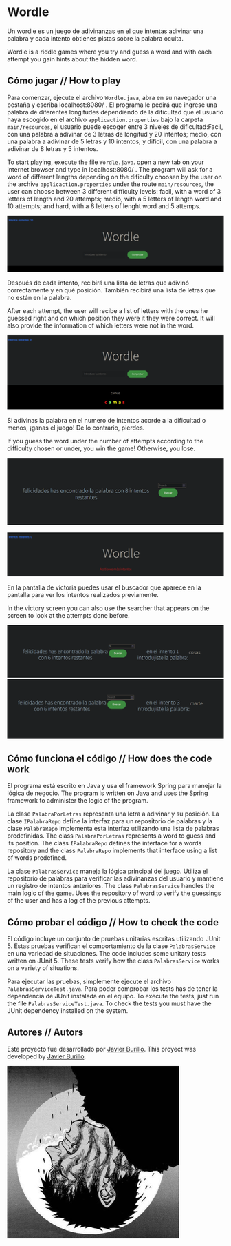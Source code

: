 # Wordle

Un wordle es un juego de adivinanzas en el que intentas adivinar una palabra y cada intento obtienes pistas sobre la palabra oculta.

Wordle is a riddle games where you try and guess a word and with each attempt you gain hints about the hidden word. 

## Cómo jugar // How to play

Para comenzar, ejecute el archivo `Wordle.java`, abra en su navegador una pestaña y escriba localhost:8080/ . El programa le pedirá que ingrese una palabra de diferentes longitudes dependiendo de la dificultad que el usuario haya escogido en el archivo `applicaction.properties` bajo la carpeta `main/resources`, el usuario puede escoger entre 3 niveles de dificultad:Facil, con una palabra a adivinar de 3 letras de longitud y 20 intentos;
medio, con una palabra a adivinar de 5 letras y 10 intentos; y dificil, con una palabra a adivinar de 8 letras y 5 intentos.

To start playing, execute the file `Wordle.java`. open a new tab on your internet browser and type in localhost:8080/ . The program will ask for a word of different lengths depending on the dificulty choosen by the user on the archive `applicaction.properties` under the route `main/resources`, the user can choose between 3 different difficulty levels: facil, with a word of 3 letters of length and 20 attempts; medio, with a 5 letters of length word and 10 attempts; and hard, with a 8 letters of lenght word and 5 attemps.

![plot](./images/home.png)

Después de cada intento, recibirá una lista de letras que adivinó correctamente y en qué posición. También recibirá una lista de letras que no están en la palabra.

After each attempt, the user will recibe a list of letters with the ones he guessed right and on which position they were it they were correct. It will also provide the information of which letters were not in the word.

![plot](./images/intento1.png)

Si adivinas la palabra en el numero de intentos acorde a la dificultad o menos, ¡ganas el juego! De lo contrario, pierdes.

If you guess the word under the number of attempts according to the difficulty chosen or under, you win the game! Otherwise, you lose.

![plot](./images/victoria.png)

![plot](./images/derrota.png)

En la pantalla de victoria puedes usar el buscador que aparece en la pantalla para ver los intentos realizados previamente.

In the victory screen you can also use the searcher that appears on the screen to look at the attempts done before. 

![plot](./images/hitorial1.png)
![plot](./images/hitorial2.png)

## Cómo funciona el código // How does the code work

El programa está escrito en Java y usa el framework Spring para manejar la lógica de negocio.
The program is written on Java and uses the Spring framework to administer the logic of the program.

La clase `PalabraPorLetras` representa una letra a adivinar y su posición. La clase `IPalabraRepo` define la interfaz para un repositorio de palabras y la clase `PalabraRepo` implementa esta interfaz utilizando una lista de palabras predefinidas.
The class `PalabraPorLetras` represents a word to guess and its position. The class `IPalabraRepo` defines the interface for a words repository and the class `PalabraRepo` implements that interface using a list of words predefined.

La clase `PalabrasService` maneja la lógica principal del juego. Utiliza el repositorio de palabras para verificar las adivinanzas del usuario y mantiene un registro de intentos anteriores.
The class `PalabrasService` handles the main logic of the game. Uses the repository of word to verify the guessings of the user and has a log of the previous attempts.

## Cómo probar el código // How to check the code

El código incluye un conjunto de pruebas unitarias escritas utilizando JUnit 5. Estas pruebas verifican el comportamiento de la clase `PalabrasService` en una variedad de situaciones.
The code includes some unitary tests written on JUnit 5. These tests verify how the class `PalabrasService` works on a variety of situations.

Para ejecutar las pruebas, simplemente ejecute el archivo `PalabrasServiceTest.java`. Para poder comprobar los tests has de tener la dependencia de JUnit instalada en el equipo.
To execute the tests, just run the file `PalabrasServiceTest.java`. To check the tests you must have the JUnit dependency installed on the system.


## Autores // Autors

Este proyecto fue desarrollado por [Javier Burillo](https://github.com/SaijaxS).
This proyect was developed by [Javier Burillo](https://github.com/SaijaxS).

![plot](./images/logo.png)
